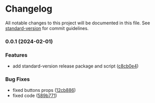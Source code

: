 # Changelog

All notable changes to this project will be documented in this file. See [standard-version](https://github.com/conventional-changelog/standard-version) for commit guidelines.

### 0.0.1 (2024-02-01)


### Features

* add standard-version release package and script ([c8cb0e4](https://github.com/GurbanmyradowSerdar/registration/commit/c8cb0e4f5aee3ee2dad9f27c52a2a0be8f1e8d07))


### Bug Fixes

* fixed buttons props ([12cb886](https://github.com/GurbanmyradowSerdar/registration/commit/12cb88601285725ca6628c31970c97a88e300ce4))
* fixed code ([589b771](https://github.com/GurbanmyradowSerdar/registration/commit/589b7717b2cb3a57bb0ef124ceb2ad2be982c5b4))
